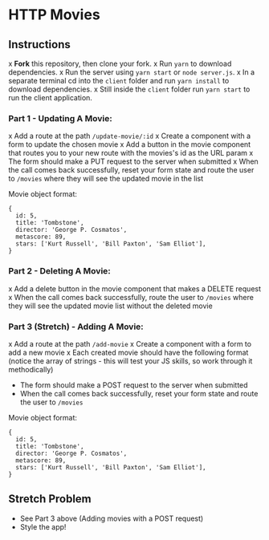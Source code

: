 # HTTP Movies

## Instructions

x **Fork** this repository, then clone your fork.
x Run `yarn` to download dependencies.
x Run the server using `yarn start` or `node server.js`.
x In a separate terminal cd into the `client` folder and run `yarn install` to download dependencies.
x Still inside the `client` folder run `yarn start` to run the client application.

### Part 1 - Updating A Movie:

x Add a route at the path `/update-movie/:id`
x Create a component with a form to update the chosen movie
x Add a button in the movie component that routes you to your new route with the movies's id as the URL param
x The form should make a PUT request to the server when submitted
x When the call comes back successfully, reset your form state and route the user to `/movies` where they will see the updated movie in the list

Movie object format:

```
{
  id: 5,
  title: 'Tombstone',
  director: 'George P. Cosmatos',
  metascore: 89,
  stars: ['Kurt Russell', 'Bill Paxton', 'Sam Elliot'],
}
```

### Part 2 - Deleting A Movie:

x Add a delete button in the movie component that makes a DELETE request
x When the call comes back successfully, route the user to `/movies` where they will see the updated movie list without the deleted movie

### Part 3 (Stretch) - Adding A Movie:

x Add a route at the path `/add-movie`
x Create a component with a form to add a new movie
x Each created movie should have the following format (notice the array of strings - this will test your JS skills, so work through it methodically)
- The form should make a POST request to the server when submitted
- When the call comes back successfully, reset your form state and route the user to `/movies`

Movie object format:

```
{
  id: 5,
  title: 'Tombstone',
  director: 'George P. Cosmatos',
  metascore: 89,
  stars: ['Kurt Russell', 'Bill Paxton', 'Sam Elliot'],
}
```

## Stretch Problem

- See Part 3 above (Adding movies with a POST request)
- Style the app!
